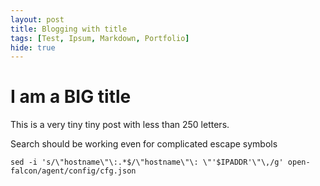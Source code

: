 ```yaml
---
layout: post
title: Blogging with title
tags: [Test, Ipsum, Markdown, Portfolio]
hide: true
---
```


# I am a BIG title

This is a very tiny tiny post with less than 250 letters.

Search should be working even for complicated escape symbols
```
sed -i 's/\"hostname\"\:.*$/\"hostname\"\: \"'$IPADDR'\"\,/g' open-falcon/agent/config/cfg.json
```